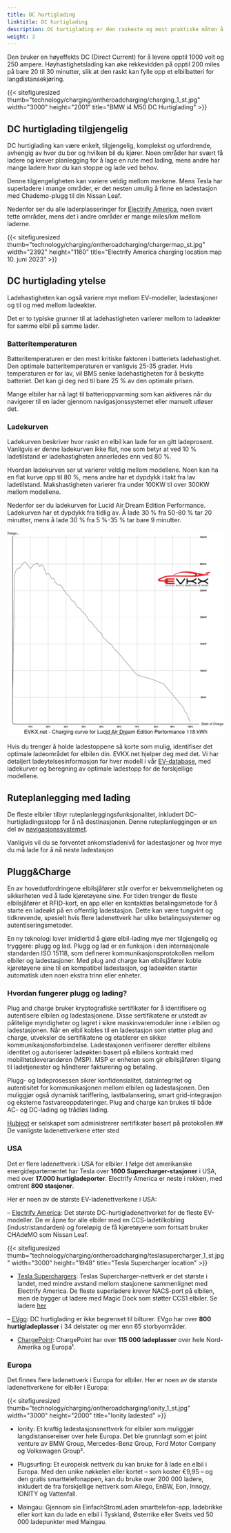 ```yaml
---
title: DC hurtiglading
linktitle: DC hurtiglading
description: DC hurtiglading er den raskeste og mest praktiske måten å lade en elbil på veien.
weight: 3
---
```

<!-- markdownlint-disable MD033 -->

Den bruker en høyeffekts DC (Direct Current) for å levere opptil 1000 volt og 250 ampere. Høyhastighetslading kan øke rekkevidden på opptil 200 miles på bare 20 til 30 minutter, slik at den raskt kan fylle opp et elbilbatteri for langdistansekjøring.

{{< sitefiguresized thumb="technology/charging/ontheroadcharging/charging_1_st.jpg" width="3000" height="2001" title="BMW i4 M50 DC Hurtiglading" >}}

## DC hurtiglading tilgjengelig

DC hurtiglading kan være enkelt, tilgjengelig, komplekst og utfordrende, avhengig av hvor du bor og hvilken bil du kjører. Noen områder har svært få ladere og krever planlegging for å lage en rute med lading, mens andre har mange ladere hvor du kan stoppe og lade ved behov.

Denne tilgjengeligheten kan variere veldig mellom merkene. Mens Tesla har superladere i mange områder, er det nesten umulig å finne en ladestasjon med Chademo-plugg til din Nissan Leaf.

Nedenfor ser du alle laderplasseringer for [Electrify America](https://www.electrifyamerica.com/locate-charger/), noen svært tette områder, mens det i andre områder er mange miles/km mellom laderne.

{{< sitefiguresized thumb="technology/charging/ontheroadcharging/chargermap_st.jpg" width="2392" height="1160" title="Electrify America charging location map 10. juni 2023" >}}

## DC hurtiglading ytelse

Ladehastigheten kan også variere mye mellom EV-modeller, ladestasjoner og til og med mellom ladeøkter.

Det er to typiske grunner til at ladehastigheten varierer mellom to ladeøkter for samme elbil på samme lader.

### Batteritemperaturen

Batteritemperaturen er den mest kritiske faktoren i batteriets ladehastighet. Den optimale batteritemperaturen er vanligvis 25-35 grader. Hvis temperaturen er for lav, vil BMS senke ladehastigheten for å beskytte batteriet. Det kan gi deg ned til bare 25 % av den optimale prisen.

Mange elbiler har nå lagt til batterioppvarming som kan aktiveres når du navigerer til en lader gjennom navigasjonssystemet eller manuelt utløser det.

### Ladekurven

Ladekurven beskriver hvor raskt en elbil kan lade for en gitt ladeprosent. Vanligvis er denne ladekurven ikke flat, noe som betyr at ved 10 % ladetilstand er ladehastigheten annerledes enn ved 80 %.

Hvordan ladekurven ser ut varierer veldig mellom modellene. Noen kan ha en flat kurve opp til 80 %, mens andre har et dypdykk i takt fra lav ladetilstand. Makshastigheten varierer fra under 100KW til over 300KW mellom modellene.

Nedenfor ser du ladekurven for Lucid Air Dream Edition Performance. Ladekurven har et dypdykk fra tidlig av. Å lade 30 % fra 50-80 % tar 20 minutter, mens å lade 30 % fra 5 %-35 % tar bare 9 minutter.

<img src="../../../models/lucid/air/air_dream_edition_performance/chargingcurve.svg" class="img-fluid">


Hvis du trenger å holde ladestoppene så korte som mulig, identifiser det optimale ladeområdet for elbilen din. EVKX.net hjelper deg med det. Vi har detaljert ladeytelsesinformasjon for hver modell i vår [EV-database](/evsearch/), med ladekurver og beregning av optimale ladestopp for de forskjellige modellene.
## Ruteplanlegging med lading

De fleste elbiler tilbyr ruteplanleggingsfunksjonalitet, inkludert DC-hurtigladingsstopp for å nå destinasjonen. Denne ruteplanleggingen er en del av [navigasjonssystemet](../../infotainment/navigation/).

Vanligvis vil du se forventet ankomstladenivå for ladestasjoner og hvor mye du må lade for å nå neste ladestasjon

## Plugg&Charge

En av hovedutfordringene elbilsjåfører står overfor er bekvemmeligheten og sikkerheten ved å lade kjøretøyene sine. For tiden trenger de fleste elbilsjåfører et RFID-kort, en app eller en kontaktløs betalingsmetode for å starte en ladeøkt på en offentlig ladestasjon. Dette kan være tungvint og tidkrevende, spesielt hvis flere ladenettverk har ulike betalingssystemer og autentiseringsmetoder.

En ny teknologi lover imidlertid å gjøre elbil-lading mye mer tilgjengelig og tryggere: plugg og lad. Plugg og lad er en funksjon i den internasjonale standarden ISO 15118, som definerer kommunikasjonsprotokollen mellom elbiler og ladestasjoner. Med plug and charge kan elbilsjåfører koble kjøretøyene sine til en kompatibel ladestasjon, og ladeøkten starter automatisk uten noen ekstra trinn eller enheter.

### Hvordan fungerer plugg og lading?

Plug and charge bruker kryptografiske sertifikater for å identifisere og autentisere elbilen og ladestasjonene. Disse sertifikatene er utstedt av pålitelige myndigheter og lagret i sikre maskinvaremoduler inne i elbilen og ladestasjonen. Når en elbil kobles til en ladestasjon som støtter plug and charge, utveksler de sertifikatene og etablerer en sikker kommunikasjonsforbindelse. Ladestasjonen verifiserer deretter elbilens identitet og autoriserer ladeøkten basert på elbilens kontrakt med mobilitetsleverandøren (MSP). MSP er enheten som gir elbilsjåføren tilgang til ladetjenester og håndterer fakturering og betaling.

Plugg- og ladeprosessen sikrer konfidensialitet, dataintegritet og autentisitet for kommunikasjonen mellom elbilen og ladestasjonen. Den muliggjør også dynamisk tariffering, lastbalansering, smart grid-integrasjon og eksterne fastvareoppdateringer. Plug and charge kan brukes til både AC- og DC-lading og trådløs lading.

[Hubject](https://www.hubject.com/) er selskapet som administrerer sertifikater basert på protokollen.## De vanligste ladenettverkene etter sted

### USA

Det er flere ladenettverk i USA for elbiler. I følge det amerikanske energidepartementet har Tesla over **1600 Supercharger-stasjoner** i USA, med over **17.000 hurtigladeporter**. Electrify America er neste i rekken, med omtrent **800 stasjoner**.

Her er noen av de største EV-ladenettverkene i USA:

– [Electrify America](https://www.electrifyamerica.com/): Det største DC-hurtigladenettverket for de fleste EV-modeller. De er åpne for alle elbiler med en CCS-ladetilkobling (industristandarden) og foreløpig de få kjøretøyene som fortsatt bruker CHAdeMO som Nissan Leaf.

{{< sitefiguresized thumb="technology/charging/ontheroadcharging/teslasupercharger_1_st.jpg" width="3000" height="1948" title="Tesla Supercharger location" >}}

- [Tesla Superchargers](https://www.tesla.com/findus/list/superchargers/United+States): Teslas Supercharger-nettverk er det største i landet, med mindre avstand mellom stasjonene sammenlignet med Electrify America. De fleste superladere krever NACS-port på elbilen, men de bygger ut ladere med Magic Dock som støtter CCS1 elbiler. Se ladere [her](https://www.tesla.com/findus?v=2&bounds=60.61822541172234%2C-37.567384000000004%2C18.24809425121173%2C-150.406party=zoom7&filtersparty=1350.06)

– [EVgo](https://www.evgo.com/): DC hurtiglading er ikke begrenset til bilturer. EVgo har over **800 hurtigladeplasser** i 34 delstater og mer enn 65 storbyområder.

- [ChargePoint](https://driver.chargepoint.com/mapCenter/37.26709110057841/-121.95591497824141/18): ChargePoint har over **115 000 ladeplasser** over hele Nord-Amerika og Europa¹.


### Europa

Det finnes flere ladenettverk i Europa for elbiler. Her er noen av de største ladenettverkene for elbiler i Europa:

{{< sitefiguresized thumb="technology/charging/ontheroadcharging/ionity_1_st.jpg" width="3000" height="2000" title="Ionity ladested" >}}

- Ionity: Et kraftig ladestasjonsnettverk for elbiler som muliggjør langdistansereiser over hele Europa. Det ble grunnlagt som et joint venture av BMW Group, Mercedes-Benz Group, Ford Motor Company og Volkswagen Group².

- Plugsurfing: Et europeisk nettverk du kan bruke for å lade en elbil i Europa. Med den unike nøkkelen eller kortet – som koster €9,95 – og den gratis smarttelefonappen, kan du bruke over 200 000 ladere, inkludert de fra forskjellige nettverk som Allego, EnBW, Eon, Innogy, IONITY og Vattenfall.

- Maingau: Gjennom sin EinfachStromLaden smarttelefon-app, ladebrikke eller kort kan du lade en elbil i Tyskland, Østerrike eller Sveits ved 50 000 ladepunkter med Maingau.